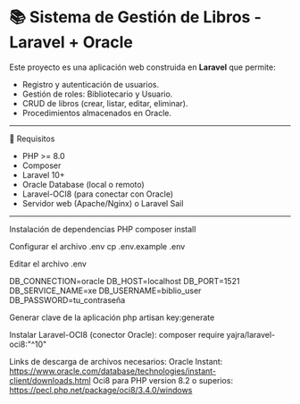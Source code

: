 # 📚 Sistema de Gestión de Libros - Laravel + Oracle

Este proyecto es una aplicación web construida en **Laravel** que permite:

- Registro y autenticación de usuarios.
- Gestión de roles: Bibliotecario y Usuario.
- CRUD de libros (crear, listar, editar, eliminar).
- Procedimientos almacenados en Oracle.

---

🔧 Requisitos

- PHP >= 8.0
- Composer
- Laravel 10+
- Oracle Database (local o remoto)
- Laravel-OCI8 (para conectar con Oracle)
- Servidor web (Apache/Nginx) o Laravel Sail

---
Instalación de dependencias PHP
composer install

Configurar el archivo .env
cp .env.example .env

Editar el archivo .env

DB_CONNECTION=oracle
DB_HOST=localhost
DB_PORT=1521
DB_SERVICE_NAME=xe
DB_USERNAME=biblio_user
DB_PASSWORD=tu_contraseña

Generar clave de la aplicación
php artisan key:generate

Instalar Laravel-OCI8 (conector Oracle):
composer require yajra/laravel-oci8:"^10"


Links de descarga de archivos necesarios:
Oracle Instant: https://www.oracle.com/database/technologies/instant-client/downloads.html
Oci8 para PHP version 8.2 o superios: https://pecl.php.net/package/oci8/3.4.0/windows 
